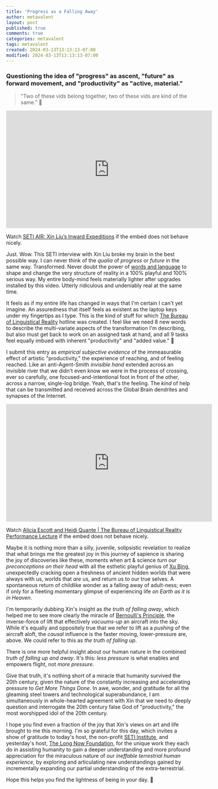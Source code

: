 ```yaml
---
title: 'Progress as a Falling Away'
author: metavalent
layout: post
published: true
comments: true
categories: metavalent
tags: metavalent
created: 2024-03-13T13:13:13-07:00
modified: 2024-03-13T13:13:13-07:00
---
```


### Questioning the idea of "progress" as ascent, "future" as forward movement, and "productivity" as "active, material."

> "Two of these vids belong together, two of these vids are kind of the same." 🎵

<!-- YouTube Player -->
<iframe id="ytplayer" type="text/html" class="center" width="560" height="320" src="https://www.youtube.com/embed/F7FS1ULDgog" frameborder="0"></iframe>

Watch [SETI AIR: Xin Liu’s Inward Expeditions](https://youtu.be/F7FS1ULDgog) if the embed does not behave nicely.

Just. Wow. This SETI interview with Xin Liu broke my brain in the best possible way. I can never think of the *qualia* of *progress* or *future* in the same way. Transformed. Never doubt the power of [words and language](https://bureauoflinguisticalreality.com/) to shape and change the very structure of reality in a 100% playful and 100% serious way. My entire body-mind feels materially lighter after upgrades installed by this video. Utterly ridiculous and undeniably real at the same time.

It feels as if my entire life has changed in ways that I'm certain I can't yet imagine. An assuredness that itself feels as existent as the laptop keys under my fingertips as I type. This is the kind of stuff for which [The Bureau of Linguistical Reality](https://bureauoflinguisticalreality.com/) hotline was created. I feel like we need 8 new words to describe the multi-variate aspects of the transformation I'm describing, but also must get back to work on an assigned task at hand, and all 9 tasks feel equally imbued with inherent "productivity" and "added value." 🤣 

I submit this entry as *empirical subjective evidence* of the immeasurable effect of artistic "productivity," the experience of reaching, and of feeling reached. Like an anti-Agent-Smith *invisible hand* extended across an invisible river that we didn't even know we were in the process of crossing, ever so carefully, one focused-and-intentional foot in front of the other, across a narrow, single-log bridge. Yeah, that's the feeling. The *kind* of help that can be transmitted and received across the Global Brain dendrites and synapses of the Internet.

<!-- YouTube Player -->
<iframe id="ytplayer" type="text/html" class="center" width="560" height="320" src="https://www.youtube.com/embed/jSssnLyXF_8" frameborder="0"></iframe>

Watch [Alicia Escott and Heidi Quante \| The Bureau of Linguistical Reality Performance Lecture](https://youtu.be/jSssnLyXF_8) if the embed does not behave nicely.

Maybe it is nothing more than a silly, juvenile, solipsistic revelation to realize that what brings me the greatest joy in this journey of sapience is sharing the joy of discoveries like these, moments when art & science *turn our preconceptions on their head* with all the esthetic playful genius of [Xu Bing](https://art21.org/artist/xu-bing/), unexpectedly cracking open a freshness of ancient hidden worlds that were always with us, worlds that *are* us, and return us to our true selves. A spontaneous return of childlike wonder as a falling away of adult-ness; even if only for a fleeting momentary glimpse of experiencing life *on Earth as it is in Heaven*.

I'm temporarily dubbing Xin's insight as *the truth of falling away*, which helped me to see more clearly the miracle of [Bernoulli's Principle](https://howthingsfly.si.edu/media/lift-bernoulli%E2%80%99s-principle), the inverse-force of lift that effectively *vacuums-up* an aircraft into the sky. While it's equally and oppositely true that we refer to lift as a *pushing* of the aircraft aloft, the *causal* influence is the faster moving, lower-pressure are, above. We could refer to this as *the truth of falling up*.

There is one more helpful insight about our human nature in the combined *truth of falling up and away*. It's this: *less pressure* is what enables and empowers flight, not *more pressure*.

Give that truth, it's nothing short of a miracle that humanity survived the 20th century, given the nature of the constantly increasing and accelerating pressure to *Get More Things Done*. In awe, wonder, and gratitude for all the gleaming steel towers and technological superabundance, I am simultaneously in whole-hearted agreement with Xin that we need to deeply question and interrogate the 20th century false God of "productivity," the most worshipped idol of the 20th century.

I hope you find even a fraction of the joy that Xin's views on art and life brought to me this morning. I'm so grateful for this day, which invites a show of gratitude to today's host, the non-profit [SETI Institute](https://www.seti.org/givenow), and yesterday's host, [The Long Now Foundation](https://longnow.org/join/), for the unique work they each do in assisting humanity to gain a deeper understanding and more profound appreciation for the miraculous nature of our *ineffable terrestrial human experience*, by exploring and articulating new understandings gained by incrementally expanding our partial understanding of the extra-terrestrial.

Hope this helps you find the lightness of being in your day. 💖